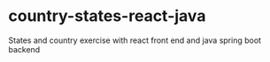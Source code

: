 # country-states-react-java
States and country exercise with react front end and java spring boot backend
